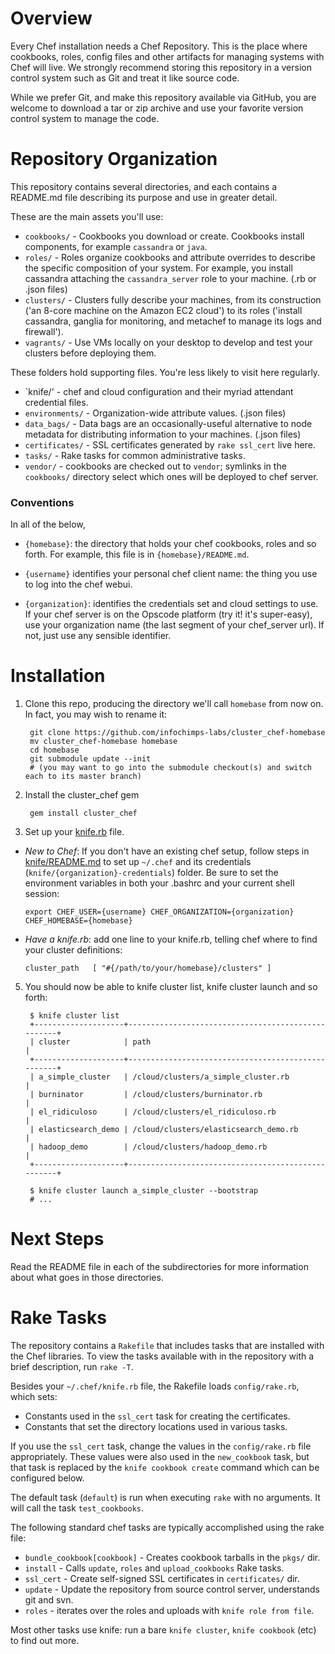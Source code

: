 Overview
========

Every Chef installation needs a Chef Repository. This is the place where cookbooks, roles, config files and other artifacts for managing systems with Chef will live. We strongly recommend storing this repository in a version control system such as Git and treat it like source code.

While we prefer Git, and make this repository available via GitHub, you are welcome to download a tar or zip archive and use your favorite version control system to manage the code.

Repository Organization
=======================

This repository contains several directories, and each contains a README.md file describing its purpose and use in greater detail.

These are the main assets you'll use:

* `cookbooks/` - Cookbooks you download or create. Cookbooks install components, for example `cassandra` or `java`.
* `roles/`     - Roles organize cookbooks and attribute overrides to describe the specific composition of your system. For example, you install cassandra attaching the `cassandra_server` role to your machine. (.rb or .json files)
* `clusters/`  - Clusters fully describe your machines, from its construction ('an 8-core machine on the Amazon EC2 cloud') to its roles ('install cassandra, ganglia for monitoring, and metachef to manage its logs and firewall').
* `vagrants/`  - Use VMs locally on your desktop to develop and test your clusters before deploying them.

These folders hold supporting files. You're less likely to visit here regularly.

* `knife/'        - chef and cloud configuration and their myriad attendant credential files.
* `environments/` - Organization-wide attribute values. (.json files)
* `data_bags/` - Data bags are an occasionally-useful alternative to node metadata for distributing information to your machines. (.json files)
* `certificates/` - SSL certificates generated by `rake ssl_cert` live here.
* `tasks/`        - Rake tasks for common administrative tasks.
* `vendor/`       - cookbooks are checked out to `vendor`; symlinks in the `cookbooks/` directory select which ones will be deployed to chef server.

### Conventions

In all of the below,

* `{homebase}`: the directory that holds your chef cookbooks, roles and so forth. For example, this file is in `{homebase}/README.md`.

* `{username}` identifies your personal chef client name: the thing you use to log into the chef webui.

* `{organization}`: identifies the credentials set and cloud settings to use.  If your chef server is on the Opscode platform (try it! it's super-easy), use your organization name (the last segment of your chef_server url). If not, just use any sensible identifier.

Installation
============

1. Clone this repo, producing the directory we'll call `homebase` from now on. In fact, you may wish to rename it:

        git clone https://github.com/infochimps-labs/cluster_chef-homebase
        mv cluster_chef-homebase homebase
        cd homebase
        git submodule update --init
        # (you may want to go into the submodule checkout(s) and switch each to its master branch)

2. Install the cluster_chef gem

        gem install cluster_chef

3. Set up your [knife.rb](http://help.opscode.com/faqs/chefbasics/knife) file.

  - _New to Chef_: If you don't have an existing chef setup, follow steps in
   [knife/README.md](https://github.com/infochimps-labs/cluster_chef-homebase/tree/public/knife/README.md)
   to set up `~/.chef` and its credentials (`knife/{organization}-credentials`)
   folder. Be sure to set the environment variables in both your .bashrc and
   your current shell session:

        export CHEF_USER={username} CHEF_ORGANIZATION={organization} CHEF_HOMEBASE={homebase}

  - _Have a knife.rb_: add one line to your knife.rb, telling chef where to find
    your cluster definitions:

        cluster_path   [ "#{/path/to/your/homebase}/clusters" ]

5. You should now be able to knife cluster list, knife cluster launch and so forth:

        $ knife cluster list
        +--------------------+---------------------------------------------------+
        | cluster            | path                                              |
        +--------------------+---------------------------------------------------+
        | a_simple_cluster   | /cloud/clusters/a_simple_cluster.rb               |
        | burninator         | /cloud/clusters/burninator.rb                     |
        | el_ridiculoso      | /cloud/clusters/el_ridiculoso.rb                  |
        | elasticsearch_demo | /cloud/clusters/elasticsearch_demo.rb             |
        | hadoop_demo        | /cloud/clusters/hadoop_demo.rb                    |
        +--------------------+---------------------------------------------------+

        $ knife cluster launch a_simple_cluster --bootstrap
        # ...


Next Steps
==========

Read the README file in each of the subdirectories for more information about what goes in those directories.

Rake Tasks
==========

The repository contains a `Rakefile` that includes tasks that are installed with the Chef libraries. To view the tasks available with in the repository with a brief description, run `rake -T`.

Besides your `~/.chef/knife.rb` file, the Rakefile loads `config/rake.rb`, which sets:

* Constants used in the `ssl_cert` task for creating the certificates.
* Constants that set the directory locations used in various tasks.

If you use the `ssl_cert` task, change the values in the `config/rake.rb` file appropriately. These values were also used in the `new_cookbook` task, but that task is replaced by the `knife cookbook create` command which can be configured below.

The default task (`default`) is run when executing `rake` with no arguments. It will call the task `test_cookbooks`.

The following standard chef tasks are typically accomplished using the rake file:

* `bundle_cookbook[cookbook]` - Creates cookbook tarballs in the `pkgs/` dir.
* `install` - Calls `update`, `roles` and `upload_cookbooks` Rake tasks.
* `ssl_cert` - Create self-signed SSL certificates in `certificates/` dir.
* `update` - Update the repository from source control server, understands git and svn.
* `roles` - iterates over the roles and uploads with `knife role from file`.

Most other tasks use knife: run a bare `knife cluster`, `knife cookbook` (etc) to find out more.
